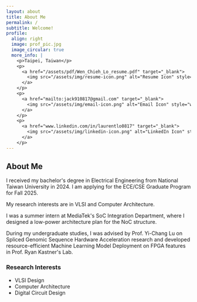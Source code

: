 ```yaml
---
layout: about
title: About Me
permalink: /
subtitle: Welcome!
profile:
  align: right
  image: prof_pic.jpg
  image_circular: true
  more_info: |
    <p>Taipei, Taiwan</p>
    <p>
      <a href="/assets/pdf/Wen_Chieh_Lo_resume.pdf" target="_blank">
        <img src="/assets/img/resume-icon.png" alt="Resume Icon" style="width: 20px; height: 20px; vertical-align: middle;"> Résumé
      </a>
    </p>
    <p>
      <a href="mailto:jack910817@gmail.com" target="_blank">
        <img src="/assets/img/email-icon.png" alt="Email Icon" style="width: 20px; height: 20px; vertical-align: middle;"> Email
      </a>
    </p>
    <p>
      <a href="www.linkedin.com/in/laurentlo0817" target="_blank">
        <img src="/assets/img/linkedin-icon.png" alt="LinkedIn Icon" style="width: 20px; height: 20px; vertical-align: middle;"> LinkedIn
      </a>
    </p>
---
```


## About Me

I received my bachelor's degree in Electrical Engineering from National Taiwan University in 2024. I am applying for the ECE/CSE Graduate Program for Fall 2025.

My research interests are in VLSI and Computer Architecture.

I was a summer intern at MediaTek's SoC Integration Department, where I designed a low-power architecture plan for the NoC structure.

During my undergraduate studies, I was advised by Prof. Yi-Chang Lu on Spliced Genomic Sequence Hardware Acceleration research and developed resource-efficient Machine Learning Model Deployment on FPGA features in Prof. Ryan Kastner's Lab.

### Research Interests

* VLSI Design
* Computer Architecture
* Digital Circuit Design
